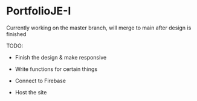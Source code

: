 # PortfolioJE-I

Currently working on the master branch, will merge to main after design is finished

TODO:

- Finish the design & make responsive
- Write functions for certain things
- Connect to Firebase


- Host the site
